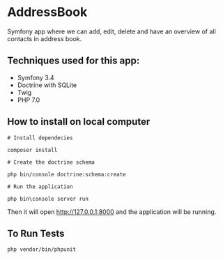 AddressBook
========================

Symfony app where we can add, edit, delete and have an overview of all contacts in address book.

## Techniques used for this app:

* Symfony 3.4
* Doctrine with SQLite
* Twig
* PHP 7.0

## How to install on local computer

`# Install dependecies `

`composer install`

`# Create the doctrine schema `

`php bin/console doctrine:schema:create`

`# Run the application `

`php bin\console server run `

Then it will open http://127.0.0.1:8000 and the application will be running.

## To Run Tests

`php vendor/bin/phpunit`